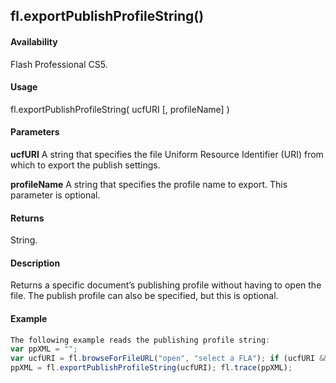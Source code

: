## fl.exportPublishProfileString()

#### Availability

Flash Professional CS5.

#### Usage

fl.exportPublishProfileString( ucfURI [, profileName] )

#### Parameters

**ucfURI** A string that specifies the file Uniform Resource Identifier (URI) from which to export the publish settings.

**profileName** A string that specifies the profile name to export. This parameter is optional.

#### Returns

String.

#### Description

Returns a specific document’s publishing profile without having to open the file. The publish profile can also be specified, but this is optional.

#### Example

```javascript
The following example reads the publishing profile string:
var ppXML = "";
var ucfURI = fl.browseForFileURL("open", "select a FLA"); if (ucfURI && ucfURI.length > 0)
ppXML = fl.exportPublishProfileString(ucfURI); fl.trace(ppXML);

```